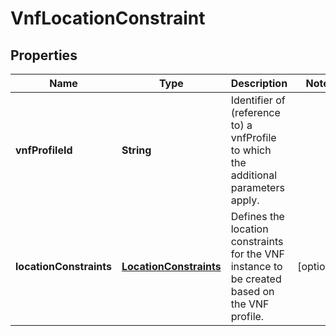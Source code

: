 
# VnfLocationConstraint

## Properties
Name | Type | Description | Notes
------------ | ------------- | ------------- | -------------
**vnfProfileId** | **String** | Identifier of (reference to) a vnfProfile to which the additional parameters apply.  | 
**locationConstraints** | [**LocationConstraints**](LocationConstraints.md) | Defines the location constraints for the VNF instance to be created based on the VNF profile.  |  [optional]



